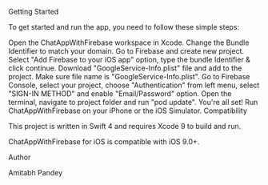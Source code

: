 Getting Started

To get started and run the app, you need to follow these simple steps:

Open the ChatAppWithFirebase workspace in Xcode.
Change the Bundle Identifier to match your domain.
Go to Firebase and create new project.
Select "Add Firebase to your iOS app" option, type the bundle Identifier & click continue.
Download "GoogleService-Info.plist" file and add to the project. Make sure file name is "GoogleService-Info.plist".
Go to Firebase Console, select your project, choose "Authentication" from left menu, select "SIGN-IN METHOD" and enable "Email/Password" option.
Open the terminal, navigate to project folder and run "pod update".
You're all set! Run ChatAppWithFirebase on your iPhone or the iOS Simulator.
Compatibility

This project is written in Swift 4 and requires Xcode 9 to build and run.

ChatAppWithFirebase for iOS is compatible with iOS 9.0+.

Author

Amitabh Pandey
